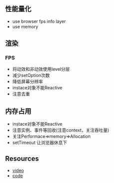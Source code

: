 #
## 性能量化
- use browser fps info layer
- use memory
## 渲染
### FPS
- 将动效和非动效使用level分层
- 减少setOption次数
- 降低屏幕分辨率
- instace对象不能Reactive
- 注意去重
## 内存占用
- instace对象不能Reactive
- 注意实例、事件等回收(注意context，关注吞吐量)
- 关注Performace=>memory=>Allocation
- setTimeout 让浏览器休息下
## Resources
- [video](https://www.bilibili.com/video/BV1P4411V7LJ)
- [code](https://codepen.io/yuanyuanlife/project/editor/XbBxwn)
